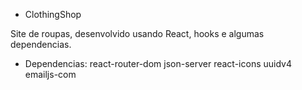 - ClothingShop

Site de roupas, desenvolvido usando React, hooks e algumas dependencias.

- Dependencias:
    react-router-dom
    json-server
    react-icons
    uuidv4
    emailjs-com
